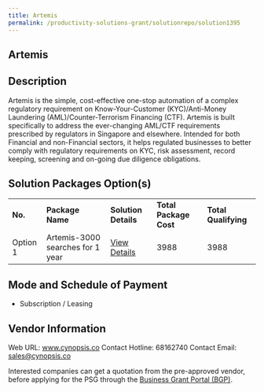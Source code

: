 ```yaml
---
title: Artemis
permalink: /productivity-solutions-grant/solutionrepo/solution1395
---
```


## Artemis

## Description

Artemis is the simple, cost-effective one-stop automation of a complex regulatory requirement on Know-Your-Customer (KYC)/Anti-Money Laundering (AML)/Counter-Terrorism Financing (CTF). Artemis is built specifically to address the ever-changing AML/CTF requirements prescribed by regulators in Singapore and elsewhere. Intended for both Financial and non-Financial sectors, it helps regulated businesses to better comply with regulatory requirements on KYC, risk assessment, record keeping, screening and on-going due diligence obligations.

## Solution Packages Option(s)

<table>
<tr>
<td><b>No.</b></td>
<td><b>Package Name</b></td>
<td><b>Solution Details</b></td>
<td><b>Total Package Cost</b></td>
<td><b>Total Qualifying</b></td>
</tr>
<tr>
<td>Option 1</td>
<td>Artemis-3000 searches for 1 year</td>
<td><a href='https://www.gobusiness.gov.sg/images/psg/Desensitised_Cynopsis_20200580_Annex_3_Part_4.pdf'>View Details</a></td>
<td>3988</td>
<td>3988</td>
</tr>
</table>

## Mode and Schedule of Payment

 - Subscription / Leasing

## Vendor Information

 Web URL: www.cynopsis.co 
Contact Hotline: 68162740 
Contact Email: sales@cynopsis.co 


Interested companies can get a quotation from the pre-approved vendor, before applying for the PSG through the <a href='https://www.businessgrants.gov.sg/'>Business Grant Portal (BGP)</a>.
<script src="/jquery/resize-tables.js"></script>
